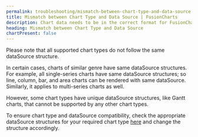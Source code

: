 ```yaml
---
permalink: troubleshooting/mismatch-between-chart-type-and-data-source.html
title: Mismatch between Chart Type and Data Source | FusionCharts
description: Chart data needs to be in the correct format for FusionCharts to be able to render the chart. This page states how to ensure the data format is always correct.
heading: Mismatch between Chart Type and Data Source
chartPresent: false
---
```


Please note that all supported chart types do not follow the same dataSource structure.

In certain cases, charts of similar genre have same dataSource structures. For example, all single-series charts have same dataSource structures; so line, column, bar, and area charts can be rendered with same dataSource. Similarly, it applies to multi-series charts as well.

However, some chart types have unique dataSource structures, like Gantt charts, that cannot be supported by any other chart types.

To ensure chart type and dataSource compatibility, check the appropriate dataSource structures for your required chart type [here](/chart-guide/standard-charts/line-area-and-column-charts) and change the structure accordingly.